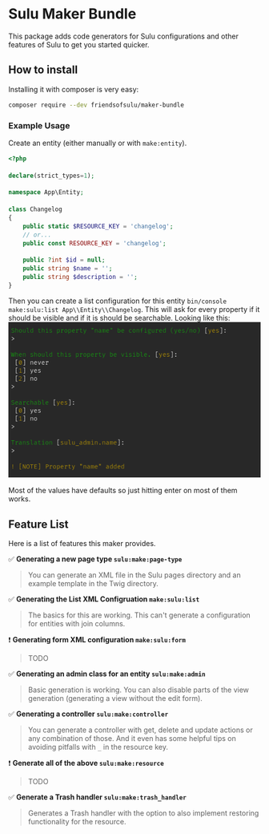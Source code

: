 # Sulu Maker Bundle

This package adds code generators for Sulu configurations and other features of Sulu to get you started quicker.

## How to install
Installing it with composer is very easy:
```bash
composer require --dev friendsofsulu/maker-bundle
```

### Example Usage
Create an entity (either manually or with `make:entity`).
```php
<?php

declare(strict_types=1);

namespace App\Entity;

class Changelog
{
    public static $RESOURCE_KEY = 'changelog';
    // or...
    public const RESOURCE_KEY = 'changelog';

    public ?int $id = null;
    public string $name = '';
    public string $description = '';
}
```

Then you can create a list configuration for this entity `bin/console make:sulu:list App\\Entity\\Changelog`. This will ask for every property if it should be visible and if it is should be searchable. Looking like this:
![Image](img/maker_bundle.png)

Most of the values have defaults so just hitting enter on most of them works.

## Feature List
Here is a list of features this maker provides.

:white_check_mark: **Generating a new page type `sulu:make:page-type`**
> You can generate an XML file in the Sulu pages directory and an example template in the Twig directory.

:white_check_mark: **Generating the List XML Configruation `make:sulu:list`**
> The basics for this are working. This can't generate a configuration for entities with join columns.

:exclamation: **Generating form XML configuration `make:sulu:form`**
> TODO

:white_check_mark: **Generating an admin class for an entity `sulu:make:admin`**
> Basic generation is working. You can also disable parts of the view generation (generating a view without the edit form).

:white_check_mark: **Generating a controller `sulu:make:controller`**
> You can generate a controller with get, delete and update actions or any combination of those. And it even has some helpful tips on avoiding pitfalls with `_` in the resource key.

:exclamation: **Generate all of the above `sulu:make:resource`**
> TODO

:white_check_mark: **Generate a Trash handler `sulu:make:trash_handler`**
> Generates a Trash handler with the option to also implement restoring functionality for the resource.

